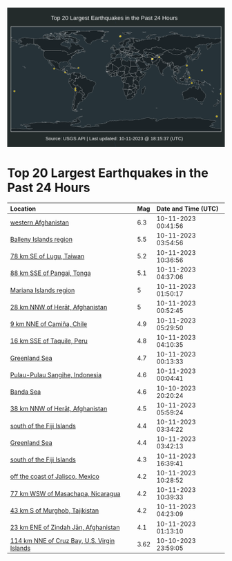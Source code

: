 ![Map](./map.png)

# Top 20 Largest Earthquakes in the Past 24 Hours

| Location | Mag | Date and Time (UTC) |
|:---|:---|:---|
| [western Afghanistan](https://earthquake.usgs.gov/earthquakes/eventpage/us6000len8) | 6.3 | 10-11-2023 00:41:56 |
| [Balleny Islands region](https://earthquake.usgs.gov/earthquakes/eventpage/us6000lepj) | 5.5 | 10-11-2023 03:54:56 |
| [78 km SE of Lugu, Taiwan](https://earthquake.usgs.gov/earthquakes/eventpage/us6000leqs) | 5.2 | 10-11-2023 10:36:56 |
| [88 km SSE of Pangai, Tonga](https://earthquake.usgs.gov/earthquakes/eventpage/us6000leps) | 5.1 | 10-11-2023 04:37:06 |
| [Mariana Islands region](https://earthquake.usgs.gov/earthquakes/eventpage/us6000lep0) | 5 | 10-11-2023 01:50:17 |
| [28 km NNW of Herāt, Afghanistan](https://earthquake.usgs.gov/earthquakes/eventpage/us6000leng) | 5 | 10-11-2023 00:52:45 |
| [9 km NNE of Camiña, Chile](https://earthquake.usgs.gov/earthquakes/eventpage/us6000lepx) | 4.9 | 10-11-2023 05:29:50 |
| [16 km SSE of Taquile, Peru](https://earthquake.usgs.gov/earthquakes/eventpage/us6000lepk) | 4.8 | 10-11-2023 04:10:35 |
| [Greenland Sea](https://earthquake.usgs.gov/earthquakes/eventpage/us6000len5) | 4.7 | 10-11-2023 00:13:33 |
| [Pulau-Pulau Sangihe, Indonesia](https://earthquake.usgs.gov/earthquakes/eventpage/us6000len4) | 4.6 | 10-11-2023 00:04:41 |
| [Banda Sea](https://earthquake.usgs.gov/earthquakes/eventpage/us6000lelx) | 4.6 | 10-10-2023 20:20:24 |
| [38 km NNW of Herāt, Afghanistan](https://earthquake.usgs.gov/earthquakes/eventpage/us6000leq2) | 4.5 | 10-11-2023 05:59:24 |
| [south of the Fiji Islands](https://earthquake.usgs.gov/earthquakes/eventpage/us6000lepe) | 4.4 | 10-11-2023 03:34:22 |
| [Greenland Sea](https://earthquake.usgs.gov/earthquakes/eventpage/us6000lepf) | 4.4 | 10-11-2023 03:42:13 |
| [south of the Fiji Islands](https://earthquake.usgs.gov/earthquakes/eventpage/us6000levf) | 4.3 | 10-11-2023 16:39:41 |
| [off the coast of Jalisco, Mexico](https://earthquake.usgs.gov/earthquakes/eventpage/us6000leqr) | 4.2 | 10-11-2023 10:28:52 |
| [77 km WSW of Masachapa, Nicaragua](https://earthquake.usgs.gov/earthquakes/eventpage/us6000leqt) | 4.2 | 10-11-2023 10:39:33 |
| [43 km S of Murghob, Tajikistan](https://earthquake.usgs.gov/earthquakes/eventpage/us6000lepm) | 4.2 | 10-11-2023 04:23:09 |
| [23 km ENE of Zindah Jān, Afghanistan](https://earthquake.usgs.gov/earthquakes/eventpage/us6000lenq) | 4.1 | 10-11-2023 01:13:10 |
| [114 km NNE of Cruz Bay, U.S. Virgin Islands](https://earthquake.usgs.gov/earthquakes/eventpage/pr2023283001) | 3.62 | 10-10-2023 23:59:05 |
